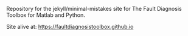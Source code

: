 Repository for the jekyll/minimal-mistakes site for The Fault Diagnosis Toolbox for Matlab and Python.

Site alive at: https://faultdiagnosistoolbox.github.io